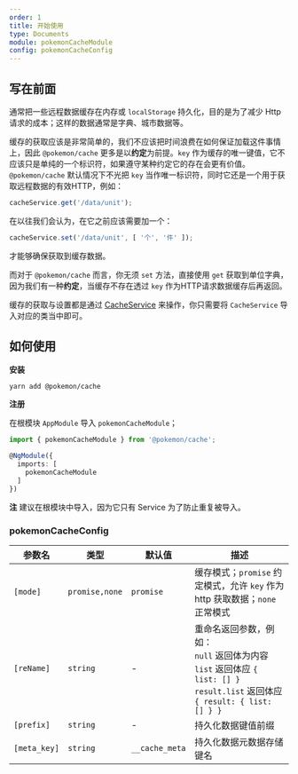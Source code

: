 ```yaml
---
order: 1
title: 开始使用
type: Documents
module: pokemonCacheModule
config: pokemonCacheConfig
---
```


## 写在前面

通常把一些远程数据缓存在内存或 `localStorage` 持久化，目的是为了减少 Http 请求的成本；这样的数据通常是字典、城市数据等。

缓存的获取应该是非常简单的，我们不应该把时间浪费在如何保证加载这件事情上，因此 `@pokemon/cache` 更多是以**约定**为前提。`key` 作为缓存的唯一键值，它不应该只是单纯的一个标识符，如果遵守某种约定它的存在会更有价值。`@pokemon/cache` 默认情况下不光把 `key` 当作唯一标识符，同时它还是一个用于获取远程数据的有效HTTP，例如：

```ts
cacheService.get('/data/unit');
```

在以往我们会认为，在它之前应该需要加一个：

```ts
cacheService.set('/data/unit', [ '个', '件' ]);
```

才能够确保获取到缓存数据。

而对于 `@pokemon/cache` 而言，你无须 `set` 方法，直接使用 `get` 获取到单位字典，因为我们有一种**约定**，当缓存不存在透过 `key` 作为HTTP请求数据缓存后再返回。

缓存的获取与设置都是通过 [CacheService](/cache/service) 来操作，你只需要将 `CacheService` 导入对应的类当中即可。

## 如何使用

**安装**

```bash
yarn add @pokemon/cache
```

**注册**

在根模块 `AppModule` 导入 `pokemonCacheModule`；

```ts
import { pokemonCacheModule } from '@pokemon/cache';

@NgModule({
  imports: [
    pokemonCacheModule
  ]
})
```

**注** 建议在根模块中导入，因为它只有 Service 为了防止重复被导入。

### pokemonCacheConfig

| 参数名 | 类型 | 默认值 | 描述 |
| ----- | --- | --- | --- |
| `[mode]` | `promise,none` | `promise` | 缓存模式；`promise` 约定模式，允许 `key` 作为 http 获取数据；`none` 正常模式 |
| `[reName]` | `string` | - | 重命名返回参数，例如：<br> `null` 返回体为内容<br>`list` 返回体应 `{ list: [] }`<br>`result.list` 返回体应 `{ result: { list: [] } }` |
| `[prefix]` | `string` | - | 持久化数据键值前缀 |
| `[meta_key]` | `string` | `__cache_meta` | 持久化数据元数据存储键名 |
